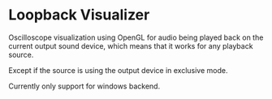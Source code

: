 # Loopback Visualizer

Oscilloscope visualization using OpenGL for audio being played back on the current output sound device,
which means that it works for any playback source.

Except if the source is using the output device in exclusive mode.


Currently only support for windows backend.